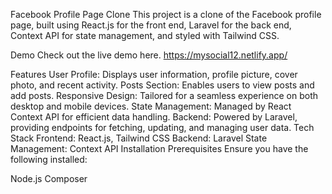 Facebook Profile Page Clone
This project is a clone of the Facebook profile page, built using React.js for the front end, Laravel for the back end, Context API for state management, and styled with Tailwind CSS.

Demo
Check out the live demo here.
https://mysocial12.netlify.app/


Features
User Profile: Displays user information, profile picture, cover photo, and recent activity.
Posts Section: Enables users to view posts and add posts.
Responsive Design: Tailored for a seamless experience on both desktop and mobile devices.
State Management: Managed by React Context API for efficient data handling.
Backend: Powered by Laravel, providing endpoints for fetching, updating, and managing user data.
Tech Stack
Frontend: React.js, Tailwind CSS
Backend: Laravel
State Management: Context API
Installation
Prerequisites
Ensure you have the following installed:

Node.js
Composer
